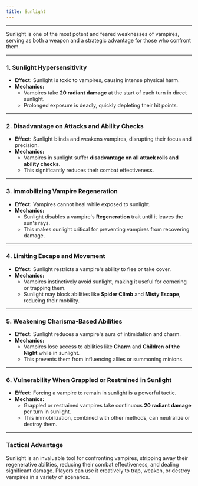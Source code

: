 ```yaml
---
title: Sunlight
---
```



---

Sunlight is one of the most potent and feared weaknesses of vampires, serving as both a weapon and a strategic advantage for those who confront them.

---

### **1. Sunlight Hypersensitivity**  

- **Effect:** Sunlight is toxic to vampires, causing intense physical harm.  
- **Mechanics:**  
  - Vampires take **20 radiant damage** at the start of each turn in direct sunlight.  
  - Prolonged exposure is deadly, quickly depleting their hit points.  

---

### **2. Disadvantage on Attacks and Ability Checks**  

- **Effect:** Sunlight blinds and weakens vampires, disrupting their focus and precision.  
- **Mechanics:**  
  - Vampires in sunlight suffer **disadvantage on all attack rolls and ability checks**.  
  - This significantly reduces their combat effectiveness.  

---

### **3. Immobilizing Vampire Regeneration**  

- **Effect:** Vampires cannot heal while exposed to sunlight.  
- **Mechanics:**  
  - Sunlight disables a vampire's **Regeneration** trait until it leaves the sun's rays.  
  - This makes sunlight critical for preventing vampires from recovering damage.  

---

### **4. Limiting Escape and Movement**  

- **Effect:** Sunlight restricts a vampire's ability to flee or take cover.  
- **Mechanics:**  
  - Vampires instinctively avoid sunlight, making it useful for cornering or trapping them.  
  - Sunlight may block abilities like **Spider Climb** and **Misty Escape**, reducing their mobility.  

---

### **5. Weakening Charisma-Based Abilities**  

- **Effect:** Sunlight reduces a vampire's aura of intimidation and charm.  
- **Mechanics:**  
  - Vampires lose access to abilities like **Charm** and **Children of the Night** while in sunlight.  
  - This prevents them from influencing allies or summoning minions.  

---

### **6. Vulnerability When Grappled or Restrained in Sunlight**  

- **Effect:** Forcing a vampire to remain in sunlight is a powerful tactic.  
- **Mechanics:**  
  - Grappled or restrained vampires take continuous **20 radiant damage** per turn in sunlight.  
  - This immobilization, combined with other methods, can neutralize or destroy them.  

---

### **Tactical Advantage**  

Sunlight is an invaluable tool for confronting vampires, stripping away their regenerative abilities, reducing their combat effectiveness, and dealing significant damage. Players can use it creatively to trap, weaken, or destroy vampires in a variety of scenarios.  
